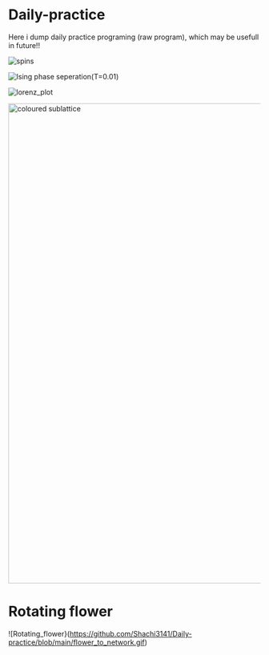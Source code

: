 # Daily-practice
Here i dump daily practice programing (raw program), which may be usefull in future!!

![spins](https://github.com/user-attachments/assets/55b7d3bd-57a4-43db-a216-c6dffc43ae63)


![Ising phase seperation(T=0.01)](https://github.com/Shachi3141/Daily-practice/blob/main/Ising%20phase%20seperation(T%3D0.01).gif)


![lorenz_plot](https://github.com/user-attachments/assets/3f7fdf56-632f-44ea-a40e-f6c299b1eb53)

<img width="958" alt="coloured sublattice" src="https://github.com/user-attachments/assets/16efdb50-6385-406f-9a4f-7ce99d6a77c0" />

# Rotating flower
![Rotating_flower}(https://github.com/Shachi3141/Daily-practice/blob/main/flower_to_network.gif)
